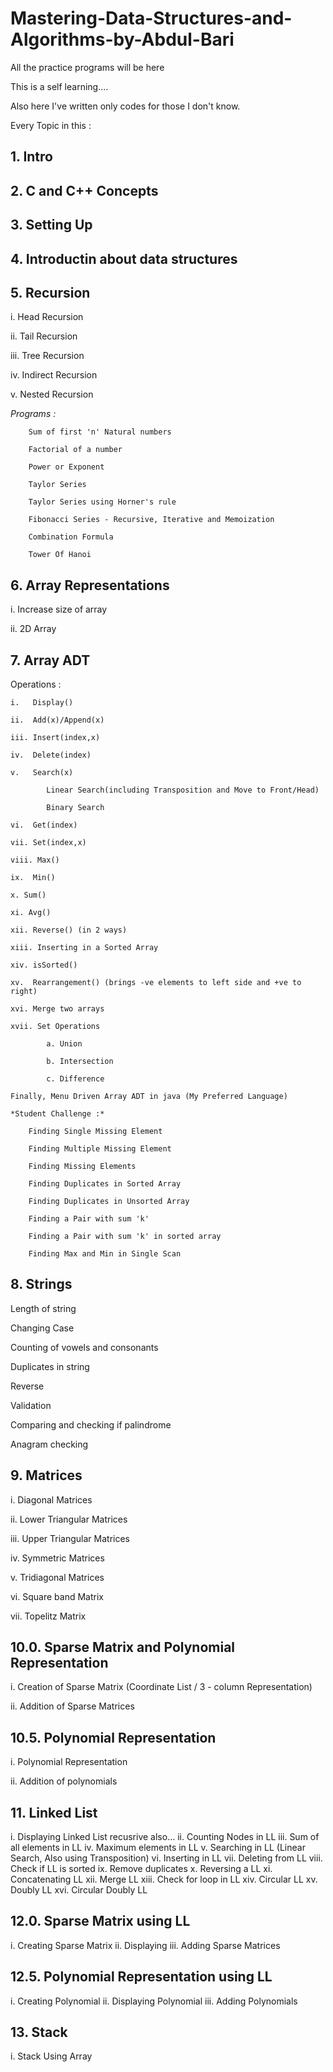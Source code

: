 # Mastering-Data-Structures-and-Algorithms-by-Abdul-Bari
 All the practice programs will be here

This is a self learning....

Also here I've written only codes for those I don't know.


Every Topic in this :

## 1. Intro

## 2. C and C++ Concepts

## 3. Setting Up

## 4. Introductin about data structures

## 5. Recursion

   i.    Head Recursion

   ii.  Tail Recursion

   iii. Tree Recursion

   iv.  Indirect Recursion

   v.   Nested Recursion

   *Programs :*

        Sum of first 'n' Natural numbers

        Factorial of a number

        Power or Exponent

        Taylor Series

        Taylor Series using Horner's rule

        Fibonacci Series - Recursive, Iterative and Memoization

        Combination Formula

        Tower Of Hanoi

## 6. Array Representations

   i.  Increase size of array

   ii. 2D Array

## 7. Array ADT

   Operations :
   
    i.   Display()
    
    ii.  Add(x)/Append(x)
    
    iii. Insert(index,x)
    
    iv.  Delete(index)
    
    v.   Search(x)
    
            Linear Search(including Transposition and Move to Front/Head)

            Binary Search

    vi.  Get(index)

    vii. Set(index,x)

    viii. Max()

    ix.  Min()

    x. Sum()

    xi. Avg()

    xii. Reverse() (in 2 ways)

    xiii. Inserting in a Sorted Array

    xiv. isSorted()

    xv.  Rearrangement() (brings -ve elements to left side and +ve to right)

    xvi. Merge two arrays

    xvii. Set Operations

            a. Union

            b. Intersection

            c. Difference

    Finally, Menu Driven Array ADT in java (My Preferred Language)

    *Student Challenge :*

        Finding Single Missing Element

        Finding Multiple Missing Element

        Finding Missing Elements

        Finding Duplicates in Sorted Array

        Finding Duplicates in Unsorted Array

        Finding a Pair with sum 'k'

        Finding a Pair with sum 'k' in sorted array

        Finding Max and Min in Single Scan

## 8. Strings

   Length of string

   Changing Case

   Counting of vowels and consonants

   Duplicates in string

   Reverse

   Validation

   Comparing and checking if palindrome

   Anagram checking

## 9. Matrices

   i. Diagonal Matrices

   ii. Lower Triangular Matrices

   iii. Upper Triangular Matrices

   iv. Symmetric Matrices

   v. Tridiagonal Matrices

   vi. Square band Matrix

   vii. Topelitz Matrix

## 10.0. Sparse Matrix and Polynomial Representation
   
   i. Creation of Sparse Matrix (Coordinate List / 3 - column Representation)

   ii. Addition of Sparse Matrices

## 10.5. Polynomial Representation

   i. Polynomial Representation

   ii. Addition of polynomials

## 11. Linked List
   i. Displaying Linked List recusrive also...
   ii. Counting Nodes in LL
   iii. Sum of all elements in LL
   iv. Maximum elements in LL
   v. Searching in LL (Linear Search, Also using Transposition)
   vi. Inserting in LL
   vii. Deleting from LL
   viii. Check if LL is sorted
   ix. Remove duplicates
   x. Reversing a LL
   xi. Concatenating LL
   xii. Merge LL
   xiii. Check for loop in LL
   xiv. Circular LL
   xv. Doubly LL
   xvi. Circular Doubly LL
## 12.0. Sparse Matrix using LL
   i. Creating Sparse Matrix
   ii. Displaying
   iii. Adding Sparse Matrices
## 12.5. Polynomial Representation using LL
   i. Creating Polynomial
   ii. Displaying Polynomial
   iii. Adding Polynomials

## 13. Stack
   i. Stack Using Array
